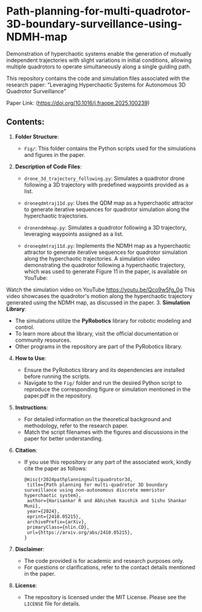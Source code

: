 # Path-planning-for-multi-quadrotor-3D-boundary-surveillance-using-NDMH-map
Demonstration of hyperchaotic systems enable the generation of mutually independent trajectories with slight variations in initial conditions, allowing multiple quadrotors to operate simultaneously along a single guiding path.




This repository contains the code and simulation files associated with the research paper:
"Leveraging Hyperchaotic Systems for Autonomous 3D Quadrotor Surveillance"

Paper Link:
(https://doi.org/10.1016/j.fraope.2025.100239)

Contents:
---------
1. **Folder Structure**:
   - `Fig/`: This folder contains the Python scripts used for the simulations and figures in the paper.

2. **Description of Code Files**:
   - `drone_3d_trajectory_following.py`: Simulates a quadrotor drone following a 3D trajectory with predefined waypoints provided as a list.
   - `droneqdmtraj11d.py`: Uses the QDM map as a hyperchaotic attractor to generate iterative sequences for quadrotor simulation along the hyperchaotic trajectories.

   - `dronendmhmap.py`: Simulates a quadrotor following a 3D trajectory, leveraging waypoints assigned as a list.
   - `droneqdmtraj11d.py`: Implements the NDMH map as a hyperchaotic attractor to generate iterative sequences for quadrotor simulation along the hyperchaotic trajectories.
A simulation video demonstrating the quadrotor following a hyperchaotic trajectory, which was used to generate Figure 11 in the paper, is available on YouTube:

Watch the simulation video on YouTube
https://youtu.be/Qco9w5fg_0g
This video showcases the quadrotor's motion along the hyperchaotic trajectory generated using the NDMH map, as discussed in the paper.
3. **Simulation Library**:
   - The simulations utilize the **PyRobotics** library for robotic modeling and control.
   - To learn more about the library, visit the official documentation or community resources.
   - Other programs in the repository are part of the PyRobotics library.

4. **How to Use**:
   - Ensure the PyRobotics library and its dependencies are installed before running the scripts.
   - Navigate to the `Fig/` folder and run the desired Python script to reproduce the corresponding figure or simulation mentioned in the paper.pdf in the repository.

5. **Instructions**:
   - For detailed information on the theoretical background and methodology, refer to the research paper.
   - Match the script filenames with the figures and discussions in the paper for better understanding.

6. **Citation**:
   - If you use this repository or any part of the associated work, kindly cite the paper as follows:

     ```
     @misc{r2024pathplanningmultiquadrotor3d,
      title={Path planning for multi-quadrotor 3D boundary surveillance using non-autonomous discrete memristor hyperchaotic system}, 
      author={Harisankar R and Abhishek Kaushik and Sishu Shankar Muni},
      year={2024},
      eprint={2410.05215},
      archivePrefix={arXiv},
      primaryClass={nlin.CD},
      url={https://arxiv.org/abs/2410.05215}, 
     }
     ```

7. **Disclaimer**:
   - The code provided is for academic and research purposes only.
   - For questions or clarifications, refer to the contact details mentioned in the paper.

8. **License**:
   - The repository is licensed under the MIT License. Please see the `LICENSE` file for details.

